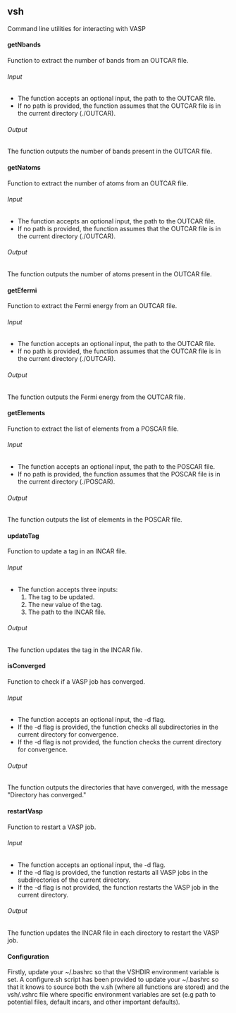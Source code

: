 ## vsh
Command line utilities for interacting with VASP

#### getNbands
Function to extract the number of bands from an OUTCAR file.

###### Input

- The function accepts an optional input, the path to the OUTCAR file.
- If no path is provided, the function assumes that the OUTCAR file is in the current directory (./OUTCAR).

###### Output

The function outputs the number of bands present in the OUTCAR file.

#### getNatoms
Function to extract the number of atoms from an OUTCAR file.

###### Input

- The function accepts an optional input, the path to the OUTCAR file.
- If no path is provided, the function assumes that the OUTCAR file is in the current directory (./OUTCAR).

###### Output

The function outputs the number of atoms present in the OUTCAR file.

#### getEfermi
Function to extract the Fermi energy from an OUTCAR file.

###### Input

- The function accepts an optional input, the path to the OUTCAR file.
- If no path is provided, the function assumes that the OUTCAR file is in the current directory (./OUTCAR).

###### Output

The function outputs the Fermi energy from the OUTCAR file.

#### getElements
Function to extract the list of elements from a POSCAR file.

###### Input

- The function accepts an optional input, the path to the POSCAR file.
- If no path is provided, the function assumes that the POSCAR file is in the current directory (./POSCAR).

###### Output

The function outputs the list of elements in the POSCAR file.

#### updateTag
Function to update a tag in an INCAR file.

###### Input

- The function accepts three inputs:
  1. The tag to be updated.
  2. The new value of the tag.
  3. The path to the INCAR file.

###### Output

The function updates the tag in the INCAR file.

#### isConverged
Function to check if a VASP job has converged.

###### Input

- The function accepts an optional input, the -d flag.
- If the -d flag is provided, the function checks all subdirectories in the current directory for convergence.
- If the -d flag is not provided, the function checks the current directory for convergence.

###### Output

The function outputs the directories that have converged, with the message "Directory has converged."

#### restartVasp
Function to restart a VASP job.

###### Input

- The function accepts an optional input, the -d flag.
- If the -d flag is provided, the function restarts all VASP jobs in the subdirectories of the current directory.
- If the -d flag is not provided, the function restarts the VASP job in the current directory.

###### Output

The function updates the INCAR file in each directory to restart the VASP job.




#### Configuration

Firstly, update your ~/.bashrc so that the VSHDIR environment variable is set. A configure.sh script has been provided to update your ~/.bashrc so that it knows to source both the v.sh (where all functions are stored) and the vsh/.vshrc file where specific environment variables are set (e.g path to potential files, default incars, and other important defaults).






